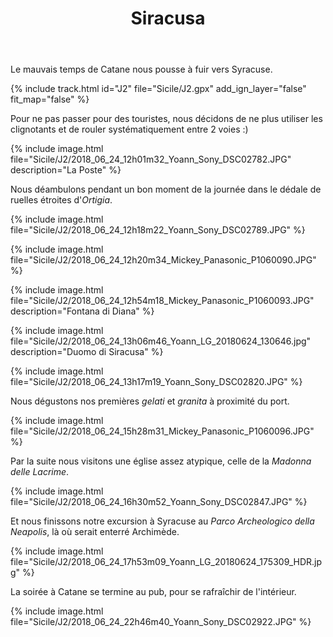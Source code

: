﻿---
title: "Siracusa"
permalink: /Sicile/J2/
sidebar:
  nav: "sicile"
enable_tracks: true
---

Le mauvais temps de Catane nous pousse à fuir vers Syracuse.

{% include track.html id="J2" file="Sicile/J2.gpx" add_ign_layer="false" fit_map="false" %}

Pour ne pas passer pour des touristes, nous décidons de ne plus utiliser les clignotants et de rouler systématiquement entre 2 voies :)

{% include image.html file="Sicile/J2/2018_06_24_12h01m32_Yoann_Sony_DSC02782.JPG" description="La Poste" %}

Nous déambulons pendant un bon moment de la journée dans le dédale de ruelles étroites d'*Ortigia*.

{% include image.html file="Sicile/J2/2018_06_24_12h18m22_Yoann_Sony_DSC02789.JPG" %}

{% include image.html file="Sicile/J2/2018_06_24_12h20m34_Mickey_Panasonic_P1060090.JPG" %}

{% include image.html file="Sicile/J2/2018_06_24_12h54m18_Mickey_Panasonic_P1060093.JPG" description="Fontana di Diana" %}

{% include image.html file="Sicile/J2/2018_06_24_13h06m46_Yoann_LG_20180624_130646.jpg" description="Duomo di Siracusa" %}

{% include image.html file="Sicile/J2/2018_06_24_13h17m19_Yoann_Sony_DSC02820.JPG" %}

Nous dégustons nos premières *gelati* et *granita* à proximité du port.

{% include image.html file="Sicile/J2/2018_06_24_15h28m31_Mickey_Panasonic_P1060096.JPG" %}

Par la suite nous visitons une église assez atypique, celle de la *Madonna delle Lacrime*.

{% include image.html file="Sicile/J2/2018_06_24_16h30m52_Yoann_Sony_DSC02847.JPG" %}

Et nous finissons notre excursion à Syracuse au *Parco Archeologico della Neapolis*, là où serait enterré Archimède.

{% include image.html file="Sicile/J2/2018_06_24_17h53m09_Yoann_LG_20180624_175309_HDR.jpg" %}

La soirée à Catane se termine au pub, pour se rafraîchir de l'intérieur.

{% include image.html file="Sicile/J2/2018_06_24_22h46m40_Yoann_Sony_DSC02922.JPG" %}
